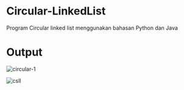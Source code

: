 # Circular-LinkedList

Program Circular linked list menggunakan bahasan Python dan Java

# Output

![circular-1](https://user-images.githubusercontent.com/52452132/100358536-e42e5980-3028-11eb-9ad2-2ce534c367b6.png)

![csll](https://user-images.githubusercontent.com/52452132/100358540-e4c6f000-3028-11eb-9060-4b28916c4ddf.png)
